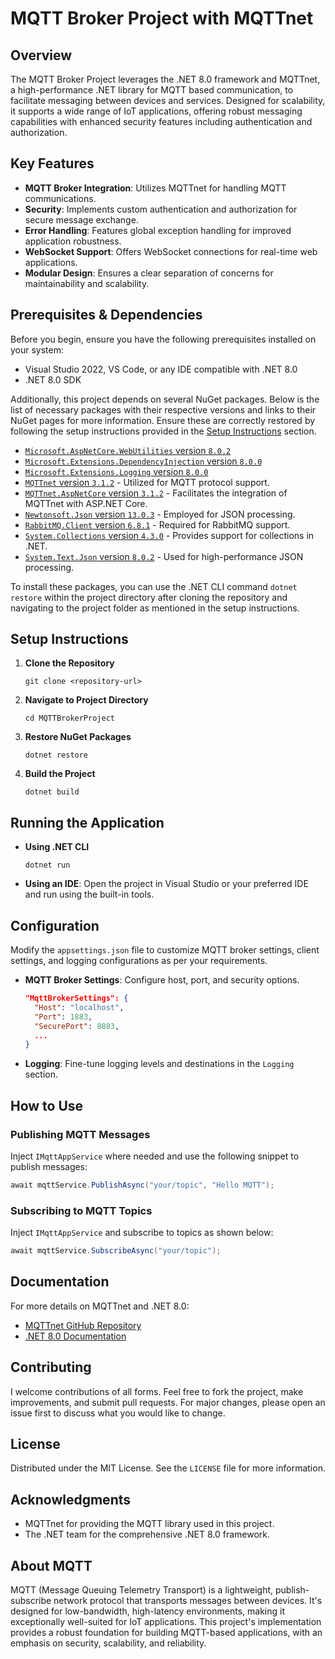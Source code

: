 # MQTT Broker Project with MQTTnet

## Overview

The MQTT Broker Project leverages the .NET 8.0 framework and MQTTnet, a high-performance .NET library for MQTT based communication, to facilitate messaging between devices and services. Designed for scalability, it supports a wide range of IoT applications, offering robust messaging capabilities with enhanced security features including authentication and authorization.

## Key Features

- **MQTT Broker Integration**: Utilizes MQTTnet for handling MQTT communications.
- **Security**: Implements custom authentication and authorization for secure message exchange.
- **Error Handling**: Features global exception handling for improved application robustness.
- **WebSocket Support**: Offers WebSocket connections for real-time web applications.
- **Modular Design**: Ensures a clear separation of concerns for maintainability and scalability.

## Prerequisites & Dependencies

Before you begin, ensure you have the following prerequisites installed on your system:

- Visual Studio 2022, VS Code, or any IDE compatible with .NET 8.0
- .NET 8.0 SDK

Additionally, this project depends on several NuGet packages. Below is the list of necessary packages with their respective versions and links to their NuGet pages for more information. Ensure these are correctly restored by following the setup instructions provided in the [Setup Instructions](#setup-instructions) section.

- [`Microsoft.AspNetCore.WebUtilities` version `8.0.2`](https://www.nuget.org/packages/Microsoft.AspNetCore.WebUtilities/8.0.2)
- [`Microsoft.Extensions.DependencyInjection` version `8.0.0`](https://www.nuget.org/packages/Microsoft.Extensions.DependencyInjection/8.0.0)
- [`Microsoft.Extensions.Logging` version `8.0.0`](https://www.nuget.org/packages/Microsoft.Extensions.Logging/8.0.0)
- [`MQTTnet` version `3.1.2`](https://www.nuget.org/packages/MQTTnet/3.1.2) - Utilized for MQTT protocol support.
- [`MQTTnet.AspNetCore` version `3.1.2`](https://www.nuget.org/packages/MQTTnet.AspNetCore/3.1.2) - Facilitates the integration of MQTTnet with ASP.NET Core.
- [`Newtonsoft.Json` version `13.0.3`](https://www.nuget.org/packages/Newtonsoft.Json/13.0.3) - Employed for JSON processing.
- [`RabbitMQ.Client` version `6.8.1`](https://www.nuget.org/packages/RabbitMQ.Client/6.8.1) - Required for RabbitMQ support.
- [`System.Collections` version `4.3.0`](https://www.nuget.org/packages/System.Collections/4.3.0) - Provides support for collections in .NET.
- [`System.Text.Json` version `8.0.2`](https://www.nuget.org/packages/System.Text.Json/8.0.2) - Used for high-performance JSON processing.

To install these packages, you can use the .NET CLI command `dotnet restore` within the project directory after cloning the repository and navigating to the project folder as mentioned in the setup instructions.

## Setup Instructions

1. **Clone the Repository**
   ```
   git clone <repository-url>
   ```
2. **Navigate to Project Directory**
   ```
   cd MQTTBrokerProject
   ```
3. **Restore NuGet Packages**
   ```
   dotnet restore
   ```
4. **Build the Project**
   ```
   dotnet build
   ```

## Running the Application

- **Using .NET CLI**
  ```
  dotnet run
  ```
- **Using an IDE**: Open the project in Visual Studio or your preferred IDE and run using the built-in tools.

## Configuration

Modify the `appsettings.json` file to customize MQTT broker settings, client settings, and logging configurations as per your requirements.

- **MQTT Broker Settings**: Configure host, port, and security options.
  ```json
  "MqttBrokerSettings": {
    "Host": "localhost",
    "Port": 1883,
    "SecurePort": 8883,
    ...
  }
  ```

- **Logging**: Fine-tune logging levels and destinations in the `Logging` section.

## How to Use

### Publishing MQTT Messages

Inject `IMqttAppService` where needed and use the following snippet to publish messages:

```csharp
await mqttService.PublishAsync("your/topic", "Hello MQTT");
```

### Subscribing to MQTT Topics

Inject `IMqttAppService` and subscribe to topics as shown below:

```csharp
await mqttService.SubscribeAsync("your/topic");
```

## Documentation

For more details on MQTTnet and .NET 8.0:
- [MQTTnet GitHub Repository](https://github.com/chkr1011/MQTTnet)
- [.NET 8.0 Documentation](https://docs.microsoft.com/en-us/dotnet/)

## Contributing

I welcome contributions of all forms. Feel free to fork the project, make improvements, and submit pull requests. For major changes, please open an issue first to discuss what you would like to change.

## License

Distributed under the MIT License. See the `LICENSE` file for more information.

## Acknowledgments

- MQTTnet for providing the MQTT library used in this project.
- The .NET team for the comprehensive .NET 8.0 framework.

## About MQTT

MQTT (Message Queuing Telemetry Transport) is a lightweight, publish-subscribe network protocol that transports messages between devices. It's designed for low-bandwidth, high-latency environments, making it exceptionally well-suited for IoT applications. This project's implementation provides a robust foundation for building MQTT-based applications, with an emphasis on security, scalability, and reliability.
